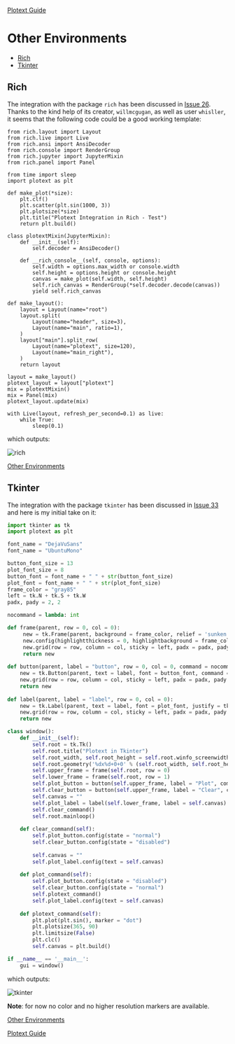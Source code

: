 [Plotext Guide](https://github.com/piccolomo/plotext#guide)

# Other Environments
- [Rich](https://github.com/piccolomo/plotext/blob/master/readme/environments.md#rich)
- [Tkinter](https://github.com/piccolomo/plotext/blob/master/readme/environments.md#tkinter)


## Rich

The integration with the package `rich` has been discussed in [Issue 26](https://github.com/piccolomo/plotext/issues/26). Thanks to the kind help of its creator, `willmcgugan`, as well as user `whisller`, it seems that the following code could be a good working template:

```
from rich.layout import Layout
from rich.live import Live
from rich.ansi import AnsiDecoder
from rich.console import RenderGroup
from rich.jupyter import JupyterMixin
from rich.panel import Panel

from time import sleep
import plotext as plt

def make_plot(*size):
    plt.clf()
    plt.scatter(plt.sin(1000, 3))
    plt.plotsize(*size)
    plt.title("Plotext Integration in Rich - Test")
    return plt.build()

class plotextMixin(JupyterMixin):
    def __init__(self):
        self.decoder = AnsiDecoder()
        
    def __rich_console__(self, console, options):
        self.width = options.max_width or console.width
        self.height = options.height or console.height
        canvas = make_plot(self.width, self.height)
        self.rich_canvas = RenderGroup(*self.decoder.decode(canvas))
        yield self.rich_canvas

def make_layout():
    layout = Layout(name="root")
    layout.split(
        Layout(name="header", size=3),
        Layout(name="main", ratio=1),
    )
    layout["main"].split_row(
        Layout(name="plotext", size=120),
        Layout(name="main_right"),
    )
    return layout

layout = make_layout()
plotext_layout = layout["plotext"]
mix = plotextMixin()
mix = Panel(mix)
plotext_layout.update(mix)

with Live(layout, refresh_per_second=0.1) as live:
    while True:
        sleep(0.1)
```
which outputs:

![rich](https://raw.githubusercontent.com/piccolomo/plotext/master/images/rich.png)

[Other Environments](https://github.com/piccolomo/plotext/blob/master/readme/environments.md#other-environments)


## Tkinter

The integration with the package `tkinter` has been discussed in [Issue 33](https://github.com/piccolomo/plotext/issues/33) and here is my initial take on it:
```python
import tkinter as tk 
import plotext as plt

font_name = "DejaVuSans"
font_name = "UbuntuMono"

button_font_size = 13
plot_font_size = 8
button_font = font_name + " " + str(button_font_size)
plot_font = font_name + " " + str(plot_font_size)
frame_color = "gray85"
left = tk.N + tk.S + tk.W
padx, pady = 2, 2

nocommand = lambda: int

def frame(parent, row = 0, col = 0):
     new = tk.Frame(parent, background = frame_color, relief = 'sunken', bd = 0)
     new.config(highlightthickness = 0, highlightbackground = frame_color)
     new.grid(row = row, column = col, sticky = left, padx = padx, pady = pady)
     return new
     
def button(parent, label = "button", row = 0, col = 0, command = nocommand):
    new = tk.Button(parent, text = label, font = button_font, command = command, relief = "raised", state = "normal", background = frame_color)
    new.grid(row = row, column = col, sticky = left, padx = padx, pady = pady)
    return new
    
def label(parent, label = "label", row = 0, col = 0):
    new = tk.Label(parent, text = label, font = plot_font, justify = tk.LEFT, background = frame_color)
    new.grid(row = row, column = col, sticky = left, padx = padx, pady = pady)
    return new

class window():
    def __init__(self):
        self.root = tk.Tk()
        self.root.title("Plotext in Tkinter")
        self.root_width, self.root_height = self.root.winfo_screenwidth(), self.root.winfo_screenheight()
        self.root.geometry('%dx%d+0+0' % (self.root_width, self.root_height))
        self.upper_frame = frame(self.root, row = 0)
        self.lower_frame = frame(self.root, row = 1)
        self.plot_button = button(self.upper_frame, label = "Plot", command = self.plot_command, col = 0)
        self.clear_button = button(self.upper_frame, label = "Clear", command = self.clear_command, col = 1)
        self.canvas = ""
        self.plot_label = label(self.lower_frame, label = self.canvas)
        self.clear_command()
        self.root.mainloop()
        
    def clear_command(self):
        self.plot_button.config(state = "normal")
        self.clear_button.config(state = "disabled")
       
        self.canvas = ""
        self.plot_label.config(text = self.canvas)
       
    def plot_command(self):
        self.plot_button.config(state = "disabled")
        self.clear_button.config(state = "normal")
        self.plotext_command()        
        self.plot_label.config(text = self.canvas)
        
    def plotext_command(self):
        plt.plot(plt.sin(), marker = "dot")
        plt.plotsize(365, 90)
        plt.limitsize(False)
        plt.clc()
        self.canvas = plt.build()

if __name__ == '__main__':        
    gui = window()
```
which outputs:

![tkinter](https://raw.githubusercontent.com/piccolomo/plotext/master/images/tkinter.png)

**Note**: for now no color and no higher resolution markers are available.

[Other Environments](https://github.com/piccolomo/plotext/blob/master/readme/environments.md#other-environments)

[Plotext Guide](https://github.com/piccolomo/plotext#guide)

